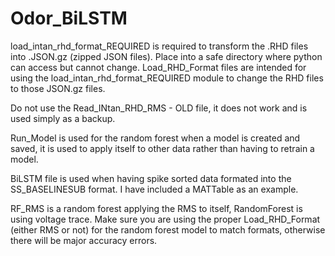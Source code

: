 # Odor_BiLSTM

load_intan_rhd_format_REQUIRED is required to transform the .RHD files into .JSON.gz (zipped JSON files). Place into a safe directory where python can access but cannot change.
Load_RHD_Format files are intended for using the load_intan_rhd_format_REQUIRED module to change the RHD files to those JSON.gz files.

Do not use the Read_INtan_RHD_RMS - OLD file, it does not work and is used simply as a backup.

Run_Model is used for the random forest when a model is created and saved, it is used to apply itself to other data rather than having to retrain a model.

BiLSTM file is used when having spike sorted data formated into the SS_BASELINESUB format. I have included a MATTable as an example.

RF_RMS is a random forest applying the RMS to itself, RandomForest is using voltage trace. Make sure you are using the proper Load_RHD_Format (either RMS or not) for the random forest model to match formats, otherwise there will be major accuracy errors.
